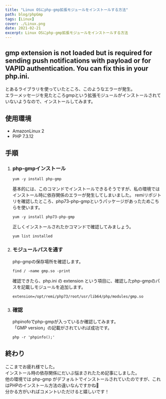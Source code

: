 ```yaml
---
title: "Linux OSにphp-gmp拡張モジュールをインストールする方法"
path: blog/phpGmp
tags: [Linux]
cover: ./Linux.png
date: 2021-02-21
excerpt: Linux OSにphp-gmp拡張モジュールをインストールする方法
---
```


## gmp extension is not loaded but is required for sending push notifications with payload or for VAPID authentication. You can fix this in your php.ini.

とあるライブラリを使っていたところ、このようなエラーが発生。<br>
エラーメッセージを見たところgmpという拡張モジュールがインストールされていないようなので、インストールしてみます。

## 使用環境
- AmazonLinux 2
- PHP 7.3.12

## 手順

1. ### php-gmpインストール

    ```
    yum -y install php-gmp
    ```

    基本的には、このコマンドでインストールできるそうですが、私の環境ではインストール時に依存関係のエラーが発生してしまいました。
    remiリポジトリを確認したところ、php73-php-gmpというパッケージがあったためこちらを使います。

    ```
    yum -y install php73-php-gmp
    ```

    正しくインストールされたかコマンドで確認してみましょう。
    ```
    yum list installed
    ```

2. ### モジュールパスを通す

    php-gmpの保存場所を確認します。

    ```
    find / -name gmp.so -print
    ```

    確認できたら、php.ini の extension という項目に、確認したphp-gmpのパスを記載しモジュールを追加します。

    ```
    extension=/opt/remi/php73/root/usr/lib64/php/modules/gmp.so
    ```

3. ### 確認
    phpinofoでphp-gmpが入っているか確認してみます。<br>
    「GMP version」の記載がされていれば成功です。

    ```
    php -r 'phpinfo();'
    ```

## 終わり

ここまでお疲れ様でした。<br>
インストール時の依存関係にだいぶ悩まされたため記事にしました。<br>
他の環境では php-gmp がデフォルトでインストールされていたのですが、これはPHPのインストール方法の違いなんですかね🤔<br>
分かる方がいればコメントいただけると嬉しいです！